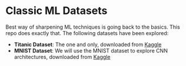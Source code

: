 # Classic ML Datasets
Best way of sharpening ML techniques is going back to the basics. This repo does exactly that. 
The following datasets have been explored:
- **Titanic Dataset**: The one and only, downloaded from [Kaggle](https://www.kaggle.com/competitions/titanic)
- **MNIST Dataset**: We will use the MNIST dataset to explore CNN architectures, downloaded from [Kaggle](https://www.kaggle.com/c/digit-recognizer)
